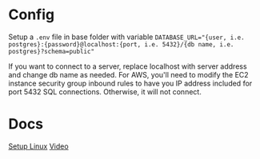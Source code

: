 # Config

Setup a `.env` file in base folder with variable
`DATABASE_URL="{user, i.e. postgres}:{password}@localhost:{port, i.e. 5432}/{db name, i.e. postgres}?schema=public"`

If you want to connect to a server, replace localhost with server address and change db name as needed.
For AWS, you'll need to modify the EC2 instance security group inbound rules to have you IP address included for port 5432 SQL connections. Otherwise, it will not connect.

# Docs

[Setup Linux](https://www.sammeechward.com/deploying-full-stack-js-to-aws-ec2)
[Video](https://youtu.be/nQdyiK7-VlQ?si=EuVAm7SNc0f_vt65)
